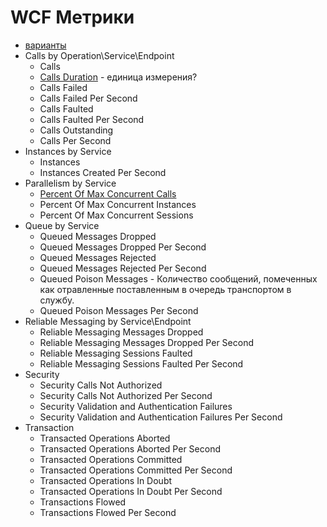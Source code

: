 # WCF Метрики

- [варианты](https://codecoma.wordpress.com/2013/08/08/wcf-performance-counters-for-servicemodelservice-4-0-0-0/)
- Calls by Operation\Service\Endpoint
  - Calls
  - [Calls Duration](https://learn.microsoft.com/en-us/dotnet/framework/wcf/diagnostics/performance-counters/calls-duration) - единица измерения?
  - Calls Failed
  - Calls Failed Per Second
  - Calls Faulted
  - Calls Faulted Per Second
  - Calls Outstanding
  - Calls Per Second
- Instances by Service
  - Instances 
  - Instances Created Per Second
- Parallelism by Service
  - [Percent Of Max Concurrent Calls](https://learn.microsoft.com/en-us/dotnet/framework/wcf/diagnostics/performance-counters/percent-of-max-concurrent-calls)
  - Percent Of Max Concurrent Instances
  - Percent Of Max Concurrent Sessions
- Queue by Service
  - Queued Messages Dropped
  - Queued Messages Dropped Per Second
  - Queued Messages Rejected
  - Queued Messages Rejected Per Second
  - Queued Poison Messages - Количество сообщений, помеченных как отравленные поставленным в очередь транспортом в службу.
  - Queued Poison Messages Per Second
- Reliable Messaging by Service\Endpoint
  - Reliable Messaging Messages Dropped
  - Reliable Messaging Messages Dropped Per Second
  - Reliable Messaging Sessions Faulted
  - Reliable Messaging Sessions Faulted Per Second
- Security
  - Security Calls Not Authorized
  - Security Calls Not Authorized Per Second
  - Security Validation and Authentication Failures
  - Security Validation and Authentication Failures Per Second
- Transaction
  - Transacted Operations Aborted
  - Transacted Operations Aborted Per Second
  - Transacted Operations Committed
  - Transacted Operations Committed Per Second
  - Transacted Operations In Doubt
  - Transacted Operations In Doubt Per Second
  - Transactions Flowed
  - Transactions Flowed Per Second
